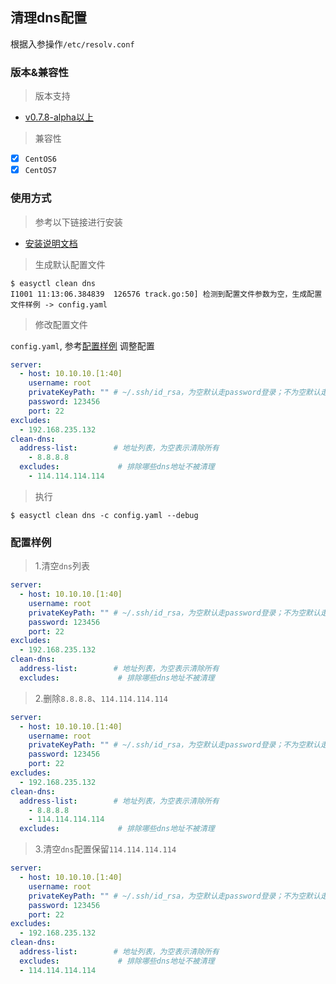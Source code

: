 ##  清理dns配置

根据入参操作`/etc/resolv.conf`

### 版本&兼容性

> 版本支持

- [v0.7.8-alpha以上](https://github.com/weiliang-ms/easyctl/releases/)

> 兼容性

- [x] `CentOS6` 
- [x] `CentOS7`

### 使用方式

> 参考以下链接进行安装

- [安装说明文档](../-安装文档/README.md)

> 生成默认配置文件

```shell
$ easyctl clean dns
I1001 11:13:06.384839  126576 track.go:50] 检测到配置文件参数为空，生成配置文件样例 -> config.yaml
```

> 修改配置文件

`config.yaml`, 参考[配置样例](#配置样例) 调整配置

```yaml
server:
  - host: 10.10.10.[1:40]
    username: root
    privateKeyPath: "" # ~/.ssh/id_rsa，为空默认走password登录；不为空默认走密钥登录
    password: 123456
    port: 22
excludes:
  - 192.168.235.132
clean-dns:
  address-list:        # 地址列表，为空表示清除所有
    - 8.8.8.8
  excludes:             # 排除哪些dns地址不被清理
    - 114.114.114.114
```

> 执行

```shell
$ easyctl clean dns -c config.yaml --debug
```

### 配置样例

> 1.清空`dns`列表

```yaml
server:
  - host: 10.10.10.[1:40]
    username: root
    privateKeyPath: "" # ~/.ssh/id_rsa，为空默认走password登录；不为空默认走密钥登录
    password: 123456
    port: 22
excludes:
  - 192.168.235.132
clean-dns:
  address-list:        # 地址列表，为空表示清除所有
  excludes:             # 排除哪些dns地址不被清理
```

> 2.删除`8.8.8.8`、`114.114.114.114`

```yaml
server:
  - host: 10.10.10.[1:40]
    username: root
    privateKeyPath: "" # ~/.ssh/id_rsa，为空默认走password登录；不为空默认走密钥登录
    password: 123456
    port: 22
excludes:
  - 192.168.235.132
clean-dns:
  address-list:        # 地址列表，为空表示清除所有
    - 8.8.8.8
    - 114.114.114.114
  excludes:             # 排除哪些dns地址不被清理
```

> 3.清空`dns`配置保留`114.114.114.114`

```yaml
server:
  - host: 10.10.10.[1:40]
    username: root
    privateKeyPath: "" # ~/.ssh/id_rsa，为空默认走password登录；不为空默认走密钥登录
    password: 123456
    port: 22
excludes:
  - 192.168.235.132
clean-dns:
  address-list:        # 地址列表，为空表示清除所有
  excludes:             # 排除哪些dns地址不被清理
  - 114.114.114.114
```